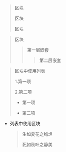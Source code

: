 > 区块
> 
> 区块
> 
> 区块



> 区块
> >第一层嵌套
> > >第二层嵌套

> 区块中使用列表
> 
> 1.第一项
> 
> 2.第二项
> 
> * 第一项
> 
> * 第二项
> 
* 列表中使用区块

    > 生如夏花之绚烂
    > 
    > 死如秋叶之静美

